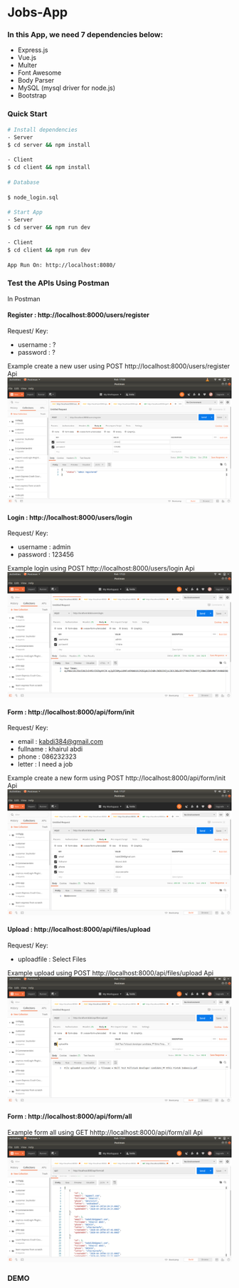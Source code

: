 # Jobs-App

### In this App, we need 7 dependencies below:

- Express.js
- Vue.js
- Multer
- Font Awesome
- Body Parser
- MySQL (mysql driver for node.js)
- Bootstrap

### Quick Start

```bash
# Install dependencies
- Server
$ cd server && npm install

- Client
$ cd client && npm install

# Database

$ node_login.sql

# Start App
- Server
$ cd server && npm run dev

- Client
$ cd client && npm run dev

App Run On: http://localhost:8080/

```

### Test the APIs Using Postman
 In Postman

#### Register : http://localhost:8000/users/register
Request/ Key:
  - username : ?
  - password : ?

Example create a new user using POST http://localhost:8000/users/register Api
   ![alt text](https://github.com/khairul-abdi/Jobs-App/blob/master/img-documentation/admin-register.png)

#### Login : http://localhost:8000/users/login
Request/ Key:
  - username : admin  
  - password : 123456

Example login using POST http://localhost:8000/users/login Api
   ![alt text](https://github.com/khairul-abdi/Jobs-App/blob/master/img-documentation/login.png)

#### Form : http://localhost:8000/api/form/init
Request/ Key:
  - email    : kabdi384@gmail.com
  - fullname : khairul abdi  
  - phone    : 086232323
  - letter   : I need a job

Example create a new form using POST http://localhost:8000/api/form/init Api
   ![alt text](https://github.com/khairul-abdi/Jobs-App/blob/master/img-documentation/form.png)

#### Upload : http://localhost:8000/api/files/upload
Request/ Key:
  - uploadfile    : Select Files

Example upload using POST http://localhost:8000/api/files/upload Api
   ![alt text](https://github.com/khairul-abdi/Jobs-App/blob/master/img-documentation/upload.png)


#### Form : http://localhost:8000/api/form/all

Example form all using GET hhttp://localhost:8000/api/form/all Api
   ![alt text](https://github.com/khairul-abdi/Jobs-App/blob/master/img-documentation/form-all.png)

### DEMO 


